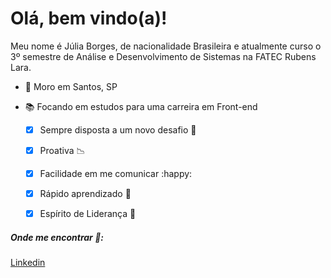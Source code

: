 # Olá, bem vindo(a)!

   Meu nome é Júlia Borges, de nacionalidade Brasileira e atualmente curso o 3º      semestre de Análise e Desenvolvimento de Sistemas na FATEC Rubens Lara.



*  :round_pushpin:  Moro em Santos, SP

* :books: Focando em estudos para uma carreira em Front-end

  

  - [x] Sempre disposta a um novo desafio :punch:
  - [x] Proativa :chart_with_downwards_trend:
  - [x] Facilidade em me comunicar :happy:
  - [x] Rápido aprendizado :book:
  - [x] Espírito de Liderança :busts_in_silhouette: 

  

##### Onde me encontrar :eyes::

<a href="https://www.linkedin.com/in/juliaborges5/" target="_blank">Linkedin</a>













